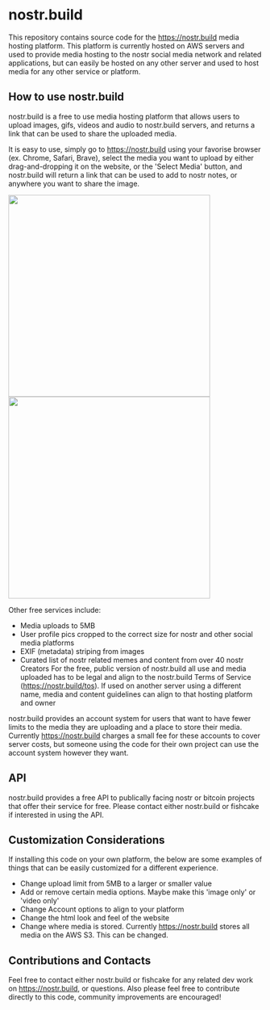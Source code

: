 # nostr.build

This repository contains source code for the https://nostr.build media hosting platform.
This platform is currently hosted on AWS servers and used to provide media hosting to the nostr social media network and related applications, but can easily be hosted on any other server and used to host media for any other service or platform.


## How to use nostr.build

nostr.build is a free to use media hosting platform that allows users to upload images, gifs, videos and audio to nostr.build servers, and returns a link that can be used to share the uploaded media. 

It is easy to use, simply go to https://nostr.build using your favorise browser (ex. Chrome, Safari, Brave), select the media you want to upload by either drag-and-dropping it on the website, or the 'Select Media' button, and nostr.build will return a link that can be used to add to nostr notes, or anywhere you want to share the image.

<img src="https://nostr.build/i/6154824466ae933fd71ef422d5316bc6bed7a6d8bc8667ae2e4492f1a063346f.jpg"  height="400">        <img src="https://nostr.build/i/4d2dccdeadc168d277b755d863a53f43b52e59cae65ec3896baab42df433ecb8.jpg"  height="400">

Other free services include:
- Media uploads to 5MB
- User profile pics cropped to the correct size for nostr and other social media platforms
- EXIF (metadata) striping from images
- Curated list of nostr related memes and content from over 40 nostr Creators
For the free, public version of nostr.build all use and media uploaded has to be legal and align to the nostr.build Terms of Service (https://nostr.build/tos). If used on another server using a different name, media and content guidelines can align to that hosting platform and owner

nostr.build provides an account system for users that want to have fewer limits to the media they are uploading and a place to store their media. Currently https://nostr.build charges a small fee for these accounts to cover server costs, but someone using the code for their own project can use the account system however they want.


## API

nostr.build provides a free API to publically facing nostr or bitcoin projects that offer their service for free. Please contact either nostr.build or fishcake if interested in using the API.


## Customization Considerations 

If installing this code on your own platform, the below are some examples of things that can be easily customized for a different experience.

- Change upload limit from 5MB to a larger or smaller value
- Add or remove certain media options. Maybe make this 'image only' or 'video only'
- Change Account options to align to your platform
- Change the html look and feel of the website
- Change where media is stored. Currently https://nostr.build stores all media on the AWS S3. This can be changed.

## Contributions and Contacts

Feel free to contact either nostr.build or fishcake for any related dev work on https://nostr.build, or questions.
Also please feel free to contribute directly to this code, community improvements are encouraged!
